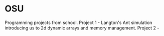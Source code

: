 # OSU
Programming projects from school.
Project 1 - Langton's Ant simulation introducing us to 2d dynamic arrays and memory management.
Project 2 - 
